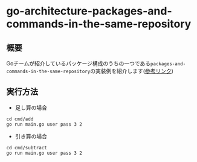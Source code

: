 # go-architecture-packages-and-commands-in-the-same-repository

## 概要
Goチームが紹介しているパッケージ構成のうちの一つである`packages-and-commands-in-the-same-repository`の実装例を紹介します([参考リンク](https://go.dev/doc/modules/layout))

## 実行方法
- 足し算の場合
```shell
cd cmd/add
go run main.go user pass 3 2
```
- 引き算の場合
```shell
cd cmd/subtract
go run main.go user pass 3 2
```